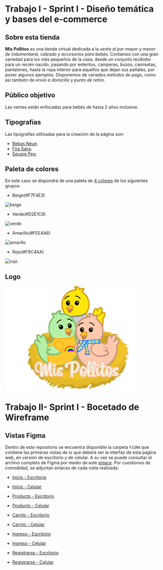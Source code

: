 # Trabajo I - Sprint I - Diseño temática y bases del e-commerce

## Sobre esta tienda
**Mis Pollitos** es una tienda virtual dedicada a la *venta al por mayor y menor de indumentaria, calzado y accesorios para bebés.* Contamos con una gran variedad para los más pequeños de la casa, desde un conjunto recibidor para un recién nacido, pasando por enteritos, camperas, buzos, camisetas, pantalones, hasta la ropa interior para aquellos que dejan sus pañales, por poner algunos ejemplos. Disponemos de variados *métodos de pago*, como así también de *envío a domicilio y punto de retiro*.
## Público objetivo
Las ventas están enfocadas para bebés de hasta 2 años inclusive.
## Tipografías
Las tipografías utilizadas para la creación de la página son:
- [Bebas Neue](https://fonts.google.com/specimen/Bebas+Neue?query=bebas).
- [Fira Sans](https://fonts.google.com/specimen/Fira+Sans).
- [Square Peg](https://fonts.google.com/specimen/Square+Peg).
## Paleta de colores
En este caso se dispondrá de una paleta de [4 colores](https://www.colorhunt.co/palette/f7f4e3d2e1c8fee4a6f9c4aa) de los siguientes grupos:
- Beige(#F7F4E3) 

![beige](https://www.colorhexa.com/f7f4e3.png)
- Verde(#D2E1C8)

![verde](https://www.colorhexa.com/d2e1c8.png)
- Amarillo(#FEE4A6)

![amarillo](https://www.colorhexa.com/fee4a6.png)
- Rojo(#F9C4AA) 

![rojo](https://www.colorhexa.com/f9c4aa.png)
## Logo
![logo](img/logo_sin_fondo.png)

# Trabajo II- Sprint I - Bocetado de Wireframe

## Vistas Figma
Dentro de este repositorio se encuentra disponible la carpeta `FIGMA` que contiene las primeras vistas de lo que deberá ser la interfaz de esta página web, en versión de escritorio y de celular. A su vez se puede consultar el archivo completo de Figma por medio de este [enlace](https://www.figma.com/file/3d9o8ZO2NP2ZJRWfAzdT6B/Mis-Pollitos?node-id=0%3A1).
Por cuestiones de comodidad, se adjuntan enlaces de cada vista realizada:
- [Inicio - Escritorio](FIGMA/Home-desktop.pdf)
- [Inicio - Celular](FIGMA/Home-mobile.pdf)

- [Producto - Escritorio](FIGMA/Detail-Product-desktop.pdf)
- [Producto - Celular](FIGMA/Detail-Product-mobile.pdf)

- [Carrito - Escritorio](FIGMA/Cart-desktop.pdf)
- [Carrito - Celular](FIGMA/Cart-mobile.pdf)

- [Ingreso - Escritorio](FIGMA/Login-desktop.pdf)
- [Ingreso - Celular](FIGMA/Login-mobile.pdf)

- [Registrarse - Escritorio](FIGMA/Register-desktop.pdf)
- [Registrarse - Celular](FIGMA/Register-mobile.pdf)
